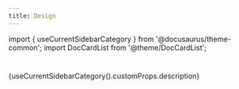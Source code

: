 ```yaml
---
title: Design
---
```


import { useCurrentSidebarCategory } from '@docusaurus/theme-common';
import DocCardList from '@theme/DocCardList';

# <decorated-text icon={useCurrentSidebarCategory().customProps.icon} title={frontMatter.title} />

<p>{useCurrentSidebarCategory().customProps.description}</p>

<DocCardList />
